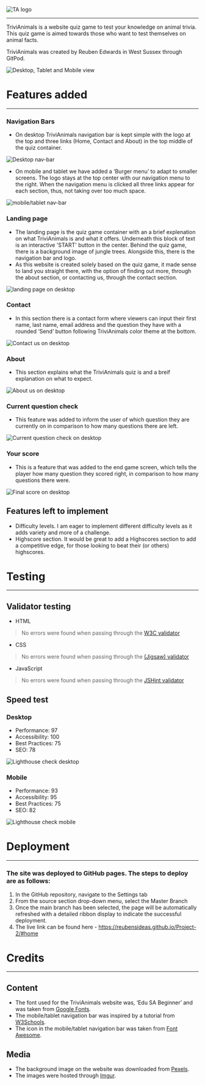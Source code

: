 ![TA logo](https://i.imgur.com/wsEXcdE.png)

<hr>

TriviAnimals is a website quiz game to test your knowledge on animal trivia.
This quiz game is aimed towards those who want to test themselves on animal facts. 

TriviAnimals was created by Reuben Edwards in West Sussex through GitPod.

![Desktop, Tablet and Mobile view](https://i.imgur.com/QWyt8xk.png)

# Features added
<hr>

### Navigation Bars
- On desktop TriviAnimals navigation bar is kept simple with the logo at the top and three links (Home, Contact and About) in the top middle of the quiz container.

![Desktop nav-bar](https://i.imgur.com/c4sRGJ7.png)

- On mobile and tablet we have added a ‘Burger menu’ to adapt to smaller screens. The logo stays at the top center with our navigation menu to the right. When the navigation menu is clicked all three links appear for each section, thus, not taking over too much space.

![mobile/tablet nav-bar](https://i.imgur.com/m4noBS7.png)

### Landing page
- The landing page is the quiz game container with an a brief explenation on what TriviAnimals is and what it offers. Underneath this block of text is an interactive 'START' button in the center. Behind the quiz game, there is a background image of jungle trees. Alongside this, there is the navigation bar and logo.
- As this website is created solely based on the quiz game, it made sense to land you straight there, with the option of finding out more, through the about section, or contacting us, through the contact section.

![landing page on desktop](https://i.imgur.com/9xetvjx.png)

### Contact
- In this section there is a contact form where viewers can input their first name, last name, email address and the question they have with a rounded ‘Send’ button following TriviAnimals color theme at the bottom.

![Contact us on desktop](https://i.imgur.com/vKnCANJ.png)

### About 
- This section explains what the TriviAnimals quiz is and a breif explanation on what to expect.

![About us on desktop](https://i.imgur.com/Wh6NGzf.png)

### Current question check
- This feature was added to inform the user of which question they are currently on in comparison to how many questions there are left.

![Current question check on desktop](https://i.imgur.com/V5kDLMa.png)

### Your score
- This is a feature that was added to the end game screen, which tells the player how many question they scored right, in comparison to how many questions there were.

![Final score on desktop](https://i.imgur.com/iPwgpKa.png)

## Features left to implement
- Difficulty levels. I am eager to implement different difficulty levels as it adds variety and more of a challenge.
- Highscore section. It would be great to add a Highscores section to add a competitive edge, for those looking to beat their (or others) highscores.

# Testing
<hr>

## Validator testing
- HTML
> No errors were found when passing through the [W3C validator](https://validator.w3.org/)
- CSS
> No errors were found when passing through the [(Jigsaw) validator](https://jigsaw.w3.org/css-validator/)
- JavaScript
> No errors were found when passing through the [JSHint validator](https://jshint.com/)

## Speed test
### Desktop
- Performance: 97
- Accessibility: 100
- Best Practices: 75
- SEO: 78

![Lighthouse check desktop](https://i.imgur.com/PeZ5hhW.png)

### Mobile
- Performance: 93
- Accessibility: 95
- Best Practices: 75
- SEO: 82

![Lighthouse check mobile](https://i.imgur.com/sWX4qqt.png)

# Deployment
<hr>

### The site was deployed to GitHub pages. The steps to deploy are as follows:
1. In the GitHub repository, navigate to the Settings tab
2. From the source section drop-down menu, select the Master Branch
3. Once the main branch has been selected, the page will be automatically refreshed with a detailed ribbon display to indicate the successful deployment.
4. The live link can be found here - https://reubensideas.github.io/Project-2/#home

# Credits
<hr>

## Content
- The font used for the TriviAnimals website was, ‘Edu SA Beginner’ and was taken from [Google Fonts](https://fonts.googleapis.com/css2?family=Edu+SA+Beginner&display=swap).
- The mobile/tablet navigation bar was inspired by a tutorial from [W3Schools](https://www.w3schools.com/howto/howto_js_mobile_navbar.asp).
- The icon in the mobile/tablet navigation bar was taken from [Font Awesome](https://fontawesome.com/).

## Media
- The background image on the website was downloaded from [Pexels](https://www.pexels.com/).
- The images were hosted through [Imgur](https://imgur.com/).